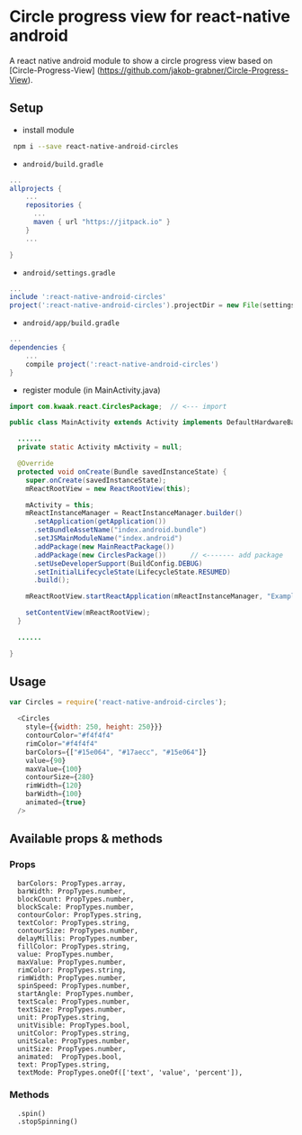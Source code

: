 # Circle progress view for react-native android

A react native android module to show a circle progress view based on [Circle-Progress-View] (https://github.com/jakob-grabner/Circle-Progress-View).

## Setup

* install module

```bash
 npm i --save react-native-android-circles
```

* `android/build.gradle`

```gradle
...
allprojects {
    ...
    repositories {
      ...
      maven { url "https://jitpack.io" }
    }
    ...

}
```

* `android/settings.gradle`

```gradle
...
include ':react-native-android-circles'
project(':react-native-android-circles').projectDir = new File(settingsDir, '../node_modules/react-native-android-circles')
```

* `android/app/build.gradle`

```gradle
...
dependencies {
    ...
    compile project(':react-native-android-circles')
}
```

* register module (in MainActivity.java)

```java
import com.kwaak.react.CirclesPackage;  // <--- import

public class MainActivity extends Activity implements DefaultHardwareBackBtnHandler {

  ......
  private static Activity mActivity = null;

  @Override
  protected void onCreate(Bundle savedInstanceState) {
    super.onCreate(savedInstanceState);
    mReactRootView = new ReactRootView(this);

    mActivity = this;
    mReactInstanceManager = ReactInstanceManager.builder()
      .setApplication(getApplication())
      .setBundleAssetName("index.android.bundle")
      .setJSMainModuleName("index.android")
      .addPackage(new MainReactPackage())
      .addPackage(new CirclesPackage())      // <------- add package
      .setUseDeveloperSupport(BuildConfig.DEBUG)
      .setInitialLifecycleState(LifecycleState.RESUMED)
      .build();

    mReactRootView.startReactApplication(mReactInstanceManager, "ExampleRN", null);

    setContentView(mReactRootView);
  }

  ......

}
```

## Usage

```js
var Circles = require('react-native-android-circles');

  <Circles
    style={{width: 250, height: 250}}}
    сontourColor="#f4f4f4"
    rimColor="#f4f4f4"
    barColors={["#15e064", "#17aecc", "#15e064"]}
    value={90}
    maxValue={100}
    сontourSize={280}
    rimWidth={120}
    barWidth={100}
    animated={true}
  />

```

## Available props & methods

### Props

```
  barColors: PropTypes.array,
  barWidth: PropTypes.number,
  blockCount: PropTypes.number,
  blockScale: PropTypes.number,
  contourColor: PropTypes.string,
  textColor: PropTypes.string,
  contourSize: PropTypes.number,
  delayMillis: PropTypes.number,
  fillColor: PropTypes.string,
  value: PropTypes.number,
  maxValue: PropTypes.number,
  rimColor: PropTypes.string,
  rimWidth: PropTypes.number,
  spinSpeed: PropTypes.number,
  startAngle: PropTypes.number,
  textScale: PropTypes.number,
  textSize: PropTypes.number,
  unit: PropTypes.string,
  unitVisible: PropTypes.bool,
  unitColor: PropTypes.string,
  unitScale: PropTypes.number,
  unitSize: PropTypes.number,
  animated:  PropTypes.bool,
  text: PropTypes.string,
  textMode: PropTypes.oneOf(['text', 'value', 'percent']),
```

### Methods

```
  .spin()
  .stopSpinning()
```
